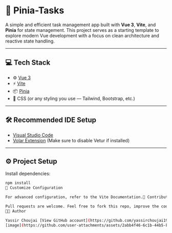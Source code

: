 # 📌 Pinia-Tasks

A simple and efficient task management app built with **Vue 3**, **Vite**, and **Pinia** for state management. This project serves as a starting template to explore modern Vue development with a focus on clean architecture and reactive state handling.

---

## 💻 Tech Stack

- ⚙️ [Vue 3](https://vuejs.org/)
- ⚡ [Vite](https://vitejs.dev/)
- 📦 [Pinia](https://pinia.vuejs.org/)
- 🎨 CSS (or any styling you use — Tailwind, Bootstrap, etc.)

---

## 🛠 Recommended IDE Setup

- [Visual Studio Code](https://code.visualstudio.com/)
- [Volar Extension](https://marketplace.visualstudio.com/items?itemName=Vue.volar) (Make sure to disable Vetur if installed)

---

## ⚙️ Project Setup

Install dependencies:

```bash
npm install
📁 Customize Configuration

For advanced configuration, refer to the Vite Documentation.🙌 Contributions

Pull requests are welcome. Feel free to fork this repo, improve the code, and contribute!
🧑‍💻 Author

Yassir Choujai [View GitHub account](https://github.com/yassirchoujai19)
[image](https://github.com/user-attachments/assets/2abb4f46-6c1b-44b5-b96d-cfd5535b883c)
